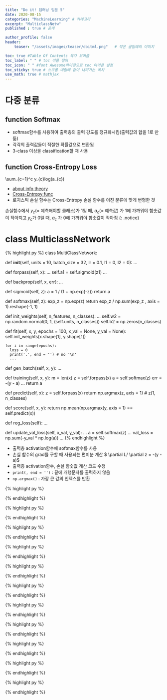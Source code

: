 ```yaml
---
title: "Do it! 딥러닝 입문 5"
date: 2020-08-15
categories: "MachineLearning" # 카테고리
excerpt: "MulticlassNetw"
published : true # 공개

author_profile: false
header:
    teaser: "/assets/images/teaser/doitml.png"   # 작은 글일때의 이미지

toc: true #Table Of Contents 목차 보여줌
toc_label: " " # toc 이름 정의
toc_icon: " " #font Awesome아이콘으로 toc 아이콘 설정
toc_sticky: true # 스크롤 내릴때 같이 내려가는 목차
use_math: true # mathjax
---
```



# 다중 분류

## function Softmax

- softmax함수를 사용하여 출력층의 출력 강도를 정규화시킴(출력값의 합을 1로 만듦)
- 각각의 출력값들이 적절한 확률값으로 변환됨
- 3-class 이상을 classification할 때 사용

## function Cross-Entropy Loss

\sum_{c=1}^c y_{c}log(a_{c})

- [about info theory](http://blog.naver.com/PostView.nhn?blogId=gyrbsdl18&logNo=221013188633)
- [Cross-Entropy func](https://89douner.tistory.com/28)
- 로지스틱 손실 함수는 Cross-Entropy 손실 함수를 이진 분류에 맞게 변형한 것

손실함수에서 $y_{c}$(= 예측해야할 클래스)가 1일 때, $a_{c}$(= 예측값) 가 1에 가까워야 함숫값이 작아지고 $y_{c}$가 0일 때, $a_{c}$ 가 0에 가까워야 함숫값이 작아짐
{: .notice}

# class MulticlassNetwork

{% highlight py %}
class MultiClassNetwork:

  def __init__(self, units = 10, batch_size = 32, lr = 0.1, l1 = 0, l2 = 0):
    ...

  def forpass(self, x):
    ...
    self.a1 = self.sigmoid(z1)
    ...

  def backprop(self, x, err):
    ...

  def sigmoid(self, z):
    a = 1 / (1 + np.exp(-z))
    return a

  def softmax(self, z):
    exp_z = np.exp(z)
    return exp_z / np.sum(exp_z , axis = 1).reshape(-1, 1)

  def init_weights(self, n_features, n_classes):
    ...
    self.w2 = np.random.normal(0, 1, (self.units, n_classes))
    self.b2 = np.zeros(n_classes)

  def fit(self, x, y, epochs = 100, x_val = None, y_val = None):
    self.init_weights(x.shape[1], y.shape[1])

    for i in range(epochs):
      loss = 0
      print('.', end = '') # no '\n'
      ...

  def gen_batch(self, x, y):
      ...

  def training(self, x, y):
    m = len(x)
    z = self.forpass(x)
    a = self.softmax(z)
    err = -(y - a)
    ...
    return a

  def predict(self, x):
    z = self.forpass(x)
    return np.argmax(z, axis = 1) # z(1, n_classes)

  def score(self, x, y):
    return np.mean(np.argmax(y, axis = 1) == self.predict(x))

  def reg_loss(self):
    ...

  def update_val_loss(self, x_val, y_val):
    ...
    a = self.softmax(z)
    ...
    val_loss = np.sum(-y_val * np.log(a))
    ...
{% endhighlight %}

- 출력층 activation함수에 softmax함수를 사용
- 손실 함수의 grad를 구할 때 사용되는 편미분 계산 $ \partial L/ \partial z  = -(y - a)$
- 출력층 activation함수, 손실 함숫값 계산 코드 수정
- `print(, end = '')` : 끝에 개행문자를 출력하지 않음
- `np.argmax()` : 가장 큰 값의 인덱스를 반환

{% highlight py %}

{% endhighlight %}


{% highlight py %}

{% endhighlight %}


{% highlight py %}

{% endhighlight %}


{% highlight py %}

{% endhighlight %}


{% highlight py %}

{% endhighlight %}


{% highlight py %}

{% endhighlight %}


{% highlight py %}

{% endhighlight %}


{% highlight py %}

{% endhighlight %}

{% highlight py %}

{% endhighlight %}


{% highlight py %}

{% endhighlight %}


{% highlight py %}

{% endhighlight %}
